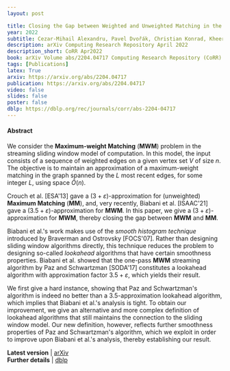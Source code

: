 ```yaml
---
layout: post

title: Closing the Gap between Weighted and Unweighted Matching in the Sliding Window Model
year: 2022
subtitle: Cezar-Mihail Alexandru, Pavel Dvořák, Christian Konrad, Kheeran K. Naidu
description: arXiv Computing Research Repository April 2022
description_short: CoRR Apr2022
book: arXiv Volume abs/2204.04717 Computing Research Repository (CoRR)
tags: [Publications]
latex: True
arxiv: https://arxiv.org/abs/2204.04717
publication: https://arxiv.org/abs/2204.04717
video: false
slides: false
poster: false
dblp: https://dblp.org/rec/journals/corr/abs-2204-04717
---
```


#### Abstract

We consider the **Maximum-weight Matching** (**MWM**) problem in the streaming sliding window model of computation. 
In this model, the input consists of a sequence of weighted edges on a given vertex set $V$ of size $n$.  
The objective is to maintain an approximation of a maximum-weight matching in the graph spanned by the $L$ most recent edges, for some integer $L$, using space $\tilde{O}(n)$. 

Crouch et al. [ESA'13] gave a $(3+\varepsilon)$-approximation for (unweighted) **Maximum Matching** (**MM**), and, very recently, Biabani et al. [ISAAC'21] gave a $(3.5+\varepsilon)$-approximation for **MWM**. 
In this paper, we give a $(3 + \varepsilon)$-approximation for **MWM**, thereby closing the gap between **MWM** and **MM**. 

Biabani et al.'s work makes use of the *smooth histogram technique* introduced by Braverman and Ostrovsky [FOCS'07]. 
Rather than designing sliding window algorithms directly, this technique reduces the problem to designing so-called *lookahead* algorithms that have certain smoothness properties. 
Biabani et al. showed that the one-pass **MWM** streaming algorithm by Paz and Schwartzman [SODA'17] constitutes a lookahead algorithm with approximation factor $3.5 + \varepsilon$, which yields their result. 

We first give a hard instance, showing that Paz and Schwartzman's algorithm is indeed no better than a $3.5$-approximation lookahead algorithm, which implies that Biabani et al.'s analysis is tight. 
To obtain our improvement, we give an alternative and more complex definition of lookahead algorithms that still maintains the connection to the sliding window model. 
Our new definition, however, reflects further smoothness properties of Paz and Schwartzman's algorithm, which we exploit in order to improve upon Biabani et al.'s analysis, thereby establishing our result.


<div class="page-tag" style="padding-right: 30px;">
    <span id="Attachments"><strong>Latest version</strong> | </span>
    <a href="{{ page.arxiv }}" target="_blank" class="tag">arXiv</a>
</div>
<!-- <div class="page-tag" style="padding-right: 30px;">
    <span id="Attachments"><strong>Conference paper</strong> | </span>
    <a href="{{ page.publication }}" target="_blank" class="tag">APPROX21</a>
</div> -->
<!-- <div class="page-tag" style="padding-right: 30px;">
    <span id="Attachments"><strong>Conference talk</strong> | </span>
    <a href="{{ page.video }}" target="_blank" class="tag">YouTube</a>
    <a href="{{site.baseurl}}/assets/attachments/{{ page.slides }}" target="_blank" class="tag">Slides</a>
    <a href="{{site.baseurl}}/assets/attachments/{{ page.poster }}" target="_blank" class="tag">Poster</a>
</div> -->
<div class="page-tag" style="padding-right: 30px;">
    <span id="Attachments"><strong>Further details</strong> | </span>
    <a href="{{ page.dblp }}" target="_blank" class="tag">dblp</a>
</div>
